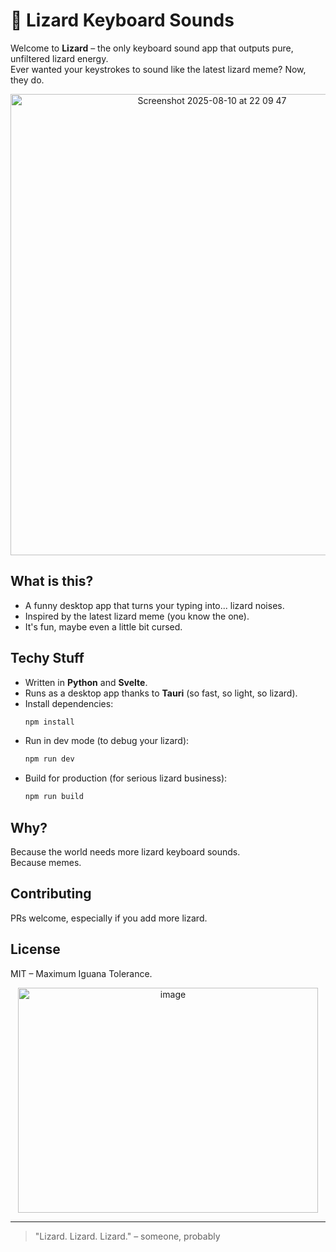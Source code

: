 # 🦎 Lizard Keyboard Sounds

Welcome to **Lizard** – the only keyboard sound app that outputs pure, unfiltered lizard energy.  
Ever wanted your keystrokes to sound like the latest lizard meme? Now, they do.
<p align="center">
<img width="629" height="738" alt="Screenshot 2025-08-10 at 22 09 47" src="https://github.com/user-attachments/assets/1e0249e5-901e-487f-b44b-f6aef2397863" />
</p>

## What is this?

- A funny desktop app that turns your typing into... lizard noises.  
- Inspired by the latest lizard meme (you know the one).
- It's fun, maybe even a little bit cursed.

## Techy Stuff

- Written in **Python** and **Svelte**.
- Runs as a desktop app thanks to **Tauri** (so fast, so light, so lizard).
- Install dependencies:  
  ```sh
  npm install
  ```
- Run in dev mode (to debug your lizard):  
  ```sh
  npm run dev
  ```
- Build for production (for serious lizard business):  
  ```sh
  npm run build
  ```

## Why?

Because the world needs more lizard keyboard sounds.  
Because memes.

## Contributing

PRs welcome, especially if you add more lizard.

## License

MIT – Maximum Iguana Tolerance.

<p align="center">
<img width="480" height="360" alt="image" src="https://github.com/user-attachments/assets/242d47c5-9586-4c7f-8da9-b933aae8976a](https://c.tenor.com/kh1Jla77OeIAAAAC/tenor.gif" />
</p>

---

> "Lizard. Lizard. Lizard." – someone, probably  
